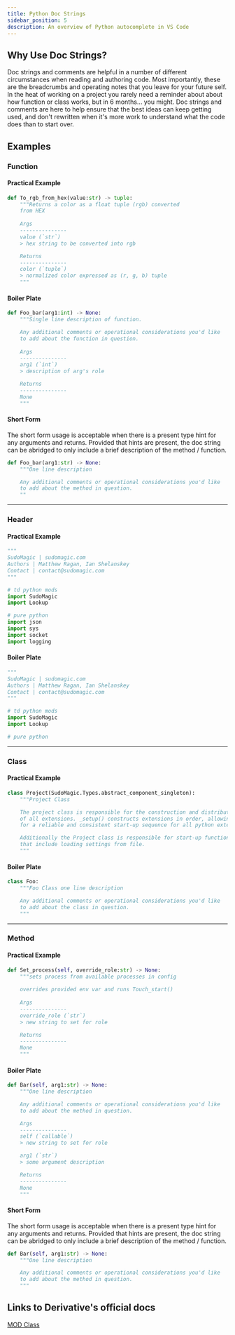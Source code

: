 ```yaml
---
title: Python Doc Strings
sidebar_position: 5
description: An overview of Python autocomplete in VS Code
---
```


## Why Use Doc Strings?

Doc strings and comments are helpful in a number of different circumstances when reading and authoring code. Most importantly, these are the breadcrumbs and operating notes that you leave for your future self. In the heat of working on a project you rarely need a reminder about about how function or class works, but in 6 months... you might. Doc strings and comments are here to help ensure that the best ideas can keep getting used, and don't rewritten when it's more work to understand what the code does than to start over.

## Examples

### Function

#### Practical Example

```python
def To_rgb_from_hex(value:str) -> tuple:
    """Returns a color as a float tuple (rgb) converted
    from HEX
    
    Args
    ---------------
    value (`str`)
    > hex string to be converted into rgb 

    Returns
    ---------------
    color (`tuple`)
    > normalized color expressed as (r, g, b) tuple
    """
```

#### Boiler Plate

```python
def Foo_bar(arg1:int) -> None:
    """Single line description of function.

    Any additional comments or operational considerations you'd like
    to add about the function in question.
    
    Args
    ---------------
    arg1 (`int`)
    > description of arg's role 

    Returns
    ---------------
    None
    """
```

#### Short Form

The short form usage is acceptable when there is a present type hint for any arguments and returns. Provided that hints are present, the doc string can be abridged to only include a brief description of the method / function.

```python
def Foo_bar(arg1:str) -> None:
    """One line description

    Any additional comments or operational considerations you'd like
    to add about the method in question.
    ""
```

---

### Header

#### Practical Example

```python
"""
SudoMagic | sudomagic.com
Authors | Matthew Ragan, Ian Shelanskey
Contact | contact@sudomagic.com
"""

# td python mods
import SudoMagic
import Lookup

# pure python
import json
import sys
import socket
import logging
```

#### Boiler Plate

```python
"""
SudoMagic | sudomagic.com
Authors | Matthew Ragan, Ian Shelanskey
Contact | contact@sudomagic.com
"""

# td python mods
import SudoMagic
import Lookup

# pure python
```

---

### Class

#### Practical Example

```python
class Project(SudoMagic.Types.abstract_component_singleton):
    """Project Class

    The project class is responsible for the construction and distribution
    of all extensions. _setup() constructs extensions in order, allowing
    for a reliable and consistent start-up sequence for all python extensions

    Additionally the Project class is responsible for start-up functions
    that include loading settings from file.
    """

```

#### Boiler Plate

```python
class Foo:
    """Foo Class one line description

    Any additional comments or operational considerations you'd like
    to add about the class in question.
    """
```

---

### Method

#### Practical Example

```python
def Set_process(self, override_role:str) -> None:
    """sets process from available processes in config
    
    overrides provided env var and runs Touch_start()
    
    Args
    ---------------
    override_role (`str`)
    > new string to set for role 

    Returns
    ---------------
    None
    """
```

#### Boiler Plate

```python
def Bar(self, arg1:str) -> None:
    """One line description

    Any additional comments or operational considerations you'd like
    to add about the method in question.

    Args
    ---------------
    self (`callable`)
    > new string to set for role 

    arg1 (`str`)
    > some argument description 

    Returns
    ---------------
    None
    """
```

#### Short Form

The short form usage is acceptable when there is a present type hint for any arguments and returns. Provided that hints are present, the doc string can be abridged to only include a brief description of the method / function.

```python
def Bar(self, arg1:str) -> None:
    """One line description

    Any additional comments or operational considerations you'd like
    to add about the method in question.
    """
```

## Links to Derivative's official docs

[MOD Class]

<!-- links -->
[MOD Class]:https://docs.derivative.ca/MOD_Class
